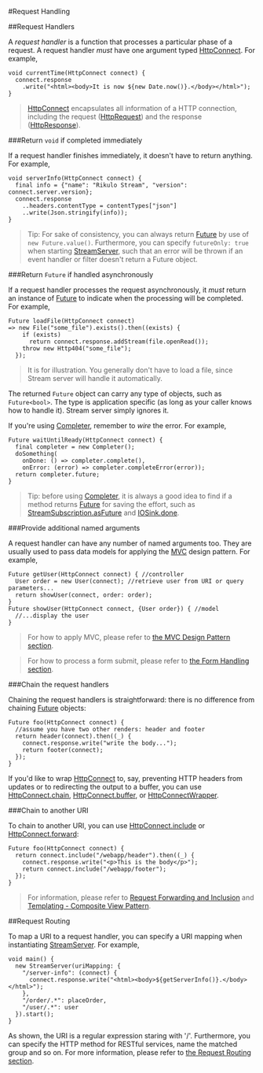 #Request Handling

##Request Handlers

A *request handler* is a function that processes a particular phase of a request. A request handler *must* have one argument typed [HttpConnect](api:stream). For example,

    void currentTime(HttpConnect connect) {
      connect.response
        .write("<html><body>It is now ${new Date.now()}.</body></html>");
    }

> [HttpConnect](api:stream) encapsulates all information of a HTTP connection, including the request ([HttpRequest](dart:io)) and the response ([HttpResponse](dart:io)).

###Return `void` if completed immediately

If a request handler finishes immediately, it doesn't have to return anything. For example,

    void serverInfo(HttpConnect connect) {
      final info = {"name": "Rikulo Stream", "version": connect.server.version};
      connect.response
        ..headers.contentType = contentTypes["json"]
        ..write(Json.stringify(info));
    }

> Tip: For sake of consistency, you can always return [Future](dart:async) by use of `new Future.value()`. Furthermore, you can specify `futureOnly: true` when starting [StreamServer](api:stream), such that an error will be thrown if an event handler or filter doesn't return a Future object.

###Return `Future` if handled asynchronously

If a request handler processes the request asynchronously, it *must* return an instance of [Future](dart:async) to indicate when the processing will be completed. For example,

    Future loadFile(HttpConnect connect)
    => new File("some_file").exists().then((exists) {
        if (exists)
          return connect.response.addStream(file.openRead());
        throw new Http404("some_file");
      });

> It is for illustration. You generally don't have to load a file, since Stream server will handle it automatically.

The returned `Future` object can carry any type of objects, such as `Future<bool>`. The type is application specific (as long as your caller knows how to handle it). Stream server simply ignores it.

If you're using [Completer](dart:async), remember to *wire* the error. For example,

    Future waitUntilReady(HttpConnect connect) {
      final completer = new Completer();
      doSomething(
        onDone: () => completer.complete(),
        onError: (error) => completer.completeError(error));
      return completer.future;
    }

> Tip: before using [Completer](dart:async), it is always a good idea to find if a method returns [Future](dart:async) for saving the effort, such as [StreamSubscription.asFuture](dart:async) and [IOSink.done](dart:io).

###Provide additional named arguments

A request handler can have any number of named arguments too. They are usually used to pass data models for applying the [MVC](http://en.wikipedia.org/wiki/Model%E2%80%93view%E2%80%93controller) design pattern. For example,

    Future getUser(HttpConnect connect) { //controller
      User order = new User(connect); //retrieve user from URI or query parameters...
      return showUser(connect, order: order);
    }
    Future showUser(HttpConnect connect, {User order}) { //model
      //...display the user
    }

> For how to apply MVC, please refer to [the MVC Design Pattern section](MVC_Design_Pattern.md).

> For how to process a form submit, please refer to [the Form Handling section](Form_Handling.md).

###Chain the request handlers

Chaining the request handlers is straightforward: there is no difference from chaining [Future](dart:async) objects:

    Future foo(HttpConnect connect) {
      //assume you have two other renders: header and footer
      return header(connect).then((_) {
        connect.response.write("write the body...");
        return footer(connect);
      });
    }

If you'd like to wrap [HttpConnect](api:stream) to, say, preventing HTTP headers from updates or to redirecting the output to a buffer, you can use [HttpConnect.chain](api:stream), [HttpConnect.buffer](api:stream), or [HttpConnectWrapper](api:stream).

###Chain to another URI

To chain to another URI, you can use [HttpConnect.include](api:stream) or [HttpConnect.forward](api:stream):

    Future foo(HttpConnect connect) {
      return connect.include("/webapp/header").then((_) {
        connect.response.write("<p>This is the body</p>");
        return connect.include("/webapp/footer");
      });
    }

> For information, please refer to [Request Forwarding and Inclusion](Request_Forwarding_and_Inclusion.md) and [Templating - Composite View Pattern](../RSP/Fundamentals/Templating-_Composite_View_Pattern.md).

##Request Routing

To map a URI to a request handler, you can specify a URI mapping when instantiating [StreamServer](api:stream). For example,

    void main() {
      new StreamServer(uriMapping: {
        "/server-info": (connect) {
          connect.response.write("<html><body>${getServerInfo()}.</body></html>");
        },
        "/order/.*": placeOrder,
        "/user/.*": user
      }).start();
    }

As shown, the URI is a regular expression staring with '/'. Furthermore, you can specify the HTTP method for RESTful services, name the matched group and so on. For more information, please refer to [the Request Routing section](Request_Routing.md).
